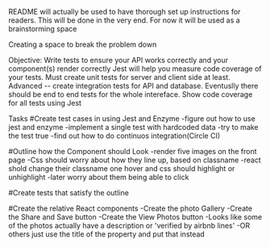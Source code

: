 README will actually be used to have thorough set up instructions for readers. This will be done in the very end.
For now it will be used as a brainstorming space

Creating a space to break the problem down

Objective: Write tests to ensure your API works correctly and your component(s) render correctly
Jest will help you measure code coverage of your tests. Must create unit tests for server and
client side at least. Advanced -- create integration tests for API and database. Eventuslly there
should be end to end tests for the whole intereface.
Show code coverage for all tests using Jest

Tasks
#Create test cases in using Jest and Enzyme
    -figure out how to use jest and enzyme
    -implement a single test with hardcoded data
    -try to make the test true
    -find out how to do continuos integration(Circle CI)

#Outline how the Component should Look
    -render five images on the front page
    -Css should worry about how they line up, based on classname
    -react shold change their classname one hover and css should highlight or unhighlight
    -later worry about them being able to click   

#Create tests that satisfy the outline

#Create the relative React components
    -Create the photo Gallery
    -Create the Share and Save button
    -Create the View Photos button
    -Looks like some of the photos actually have a description or 'verified by airbnb lines'
    -OR others just use the title of the property and put that instead